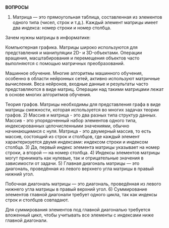**ВОПРОСЫ**

1)  Матрица — это прямоугольная таблица, составленная из элементов одного типа (чисел, строк и т.д.). Каждый элемент матрицы имеет два индекса: номер строки и номер столбца. 

Зачем нужны матрицы в информатике:

Компьютерная графика. Матрицы широко используются для представления и манипуляции 2D- и 3D-объектами. Операции вращения, масштабирования и перемещения объектов часто выполняются с помощью матричных преобразований.

Машинное обучение. Многие алгоритмы машинного обучения, особенно в области нейронных сетей, активно используют матричные вычисления. Веса нейронов, входные данные и результаты часто представляются в виде матриц. Операции над такими матрицами лежат в основе многих алгоритмов обучения. 

Теория графов. Матрицы необходимы для представления графа в виде матрицы смежности, которая используется во многих задачах теории графов.
2) Массив и матрица - это два разных типа структур данных. Массив - это упорядоченный набор элементов одного типа, индексированных целочисленными значениями, обычно начинающимися с нуля. Матрица - это двумерный массив, то есть массив, состоящий из строк и столбцов, где каждый элемент характеризуется двумя индексами: индексом строки и индексом столбца.
3) Да, первый индекс элемента матрицы указывает на номер строки, а второй — на номер столбца.
4) Индексы элементов матрицы могут принимать как нулевые, так и отрицательные значения в зависимости от задачи.
5) Главная диагональ матрицы — это диагональ, проведённая из левого верхнего угла матрицы в правый нижний угол. 

Побочная диагональ матрицы — это диагональ, проведённая из левого нижнего угла матрицы в правый верхний угол. 
6) Суммирование элементов главной диагонали требует одного цикла, так как индексы строк и столбцов совпадают. 

Для суммирования элементов под главной диагональю требуется вложенный цикл, чтобы учитывать все элементы с индексами ниже главной диагонали.